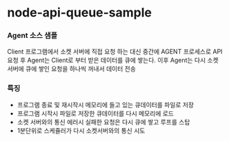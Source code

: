 # node-api-queue-sample

### Agent 소스 샘플

Client 프로그램에서 소켓 서버에 직접 요청 하는 대신 
중간에 AGENT 프로세스로 API 요청 후
Agent는 Client로 부터 받은 데이터를 큐에 쌓는다.
이후 Agent는 다시 소켓 서버에 큐에 쌓인 요청을 하나씩 꺼내서 데이터 전송

### 특징
- 프로그램 종료 및 재시작시 메모리에 들고 있는 큐데이터를 파일로 저장
- 프로그램 시작시 파일로 저장한 큐데이터를 다시 메모리에 로드
- 소켓 서버와의 통신 에러시 실패한 요청은 다시 큐에 쌓고 루프를 스탑
- 1분단위로 스케쥴러가 다시 소켓서버와의 통신 시도
